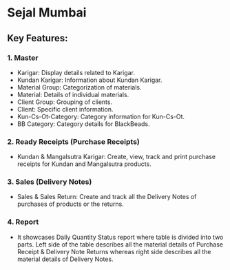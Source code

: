 # Sejal Mumbai

## Key Features:

### 1. Master

- Karigar: Display details related to Karigar.
- Kundan Karigar: Information about Kundan Karigar.
- Material Group: Categorization of materials.
- Material: Details of individual materials.
- Client Group: Grouping of clients.
- Client: Specific client information.
- Kun-Cs-Ot-Category: Category information for Kun-Cs-Ot.
- BB Category: Category details for BlackBeads.

### 2. Ready Receipts (Purchase Receipts)

- Kundan & Mangalsutra Karigar: Create, view, track and print purchase receipts for Kundan and Mangalsutra products.

### 3. Sales (Delivery Notes)

- Sales & Sales Return: Create and track all the Delivery Notes of purchases of products or the returns.

### 4. Report

- It showcases Daily Quantity Status report where table is divided into two parts. Left side of the table describes all the material details of Purchase Receipt & Delivery Note Returns whereas right side describes all the material details of Delivery Notes.
